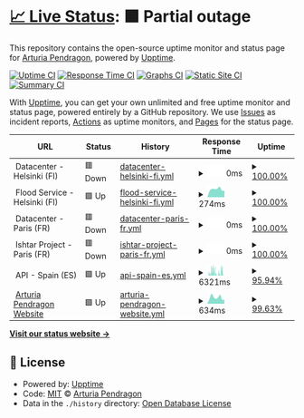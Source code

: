 # [📈 Live Status](https://ArturiaPendragon.github.io/uptime-status): <!--live status--> **🟧 Partial outage**

This repository contains the open-source uptime monitor and status page for [Arturia Pendragon](https://ArturiaPendragon.github.io/uptime-status), powered by [Upptime](https://github.com/upptime/upptime).

[![Uptime CI](https://github.com/ArturiaPendragon/uptime-status/workflows/Uptime%20CI/badge.svg)](https://github.com/ArturiaPendragon/uptime-status/actions?query=workflow%3A%22Uptime+CI%22)
[![Response Time CI](https://github.com/ArturiaPendragon/uptime-status/workflows/Response%20Time%20CI/badge.svg)](https://github.com/ArturiaPendragon/uptime-status/actions?query=workflow%3A%22Response+Time+CI%22)
[![Graphs CI](https://github.com/ArturiaPendragon/uptime-status/workflows/Graphs%20CI/badge.svg)](https://github.com/ArturiaPendragon/uptime-status/actions?query=workflow%3A%22Graphs+CI%22)
[![Static Site CI](https://github.com/ArturiaPendragon/uptime-status/workflows/Static%20Site%20CI/badge.svg)](https://github.com/ArturiaPendragon/uptime-status/actions?query=workflow%3A%22Static+Site+CI%22)
[![Summary CI](https://github.com/ArturiaPendragon/uptime-status/workflows/Summary%20CI/badge.svg)](https://github.com/ArturiaPendragon/uptime-status/actions?query=workflow%3A%22Summary+CI%22)

With [Upptime](https://upptime.js.org), you can get your own unlimited and free uptime monitor and status page, powered entirely by a GitHub repository. We use [Issues](https://github.com/ArturiaPendragon/uptime-status/issues) as incident reports, [Actions](https://github.com/ArturiaPendragon/uptime-status/actions) as uptime monitors, and [Pages](https://ArturiaPendragon.github.io/uptime-status) for the status page.

<!--start: status pages-->
<!-- This summary is generated by Upptime (https://github.com/upptime/upptime) -->
<!-- Do not edit this manually, your changes will be overwritten -->
<!-- prettier-ignore -->
| URL | Status | History | Response Time | Uptime |
| --- | ------ | ------- | ------------- | ------ |
| <img alt="" src="https://findicons.com/files/icons/2118/nuvola/128/server.png" height="13"> Datacenter - Helsinki (FI) | 🟥 Down | [datacenter-helsinki-fi.yml](https://github.com/ArturiaPendragon/uptime-status/commits/HEAD/history/datacenter-helsinki-fi.yml) | <details><summary><img alt="Response time graph" src="./graphs/datacenter-helsinki-fi/response-time-week.png" height="20"> 0ms</summary><br><a href="https://ArturiaPendragon.github.io/uptime-status/history/datacenter-helsinki-fi"><img alt="Response time 0" src="https://img.shields.io/endpoint?url=https%3A%2F%2Fraw.githubusercontent.com%2FArturiaPendragon%2Fuptime-status%2FHEAD%2Fapi%2Fdatacenter-helsinki-fi%2Fresponse-time.json"></a><br><a href="https://ArturiaPendragon.github.io/uptime-status/history/datacenter-helsinki-fi"><img alt="24-hour response time 0" src="https://img.shields.io/endpoint?url=https%3A%2F%2Fraw.githubusercontent.com%2FArturiaPendragon%2Fuptime-status%2FHEAD%2Fapi%2Fdatacenter-helsinki-fi%2Fresponse-time-day.json"></a><br><a href="https://ArturiaPendragon.github.io/uptime-status/history/datacenter-helsinki-fi"><img alt="7-day response time 0" src="https://img.shields.io/endpoint?url=https%3A%2F%2Fraw.githubusercontent.com%2FArturiaPendragon%2Fuptime-status%2FHEAD%2Fapi%2Fdatacenter-helsinki-fi%2Fresponse-time-week.json"></a><br><a href="https://ArturiaPendragon.github.io/uptime-status/history/datacenter-helsinki-fi"><img alt="30-day response time 0" src="https://img.shields.io/endpoint?url=https%3A%2F%2Fraw.githubusercontent.com%2FArturiaPendragon%2Fuptime-status%2FHEAD%2Fapi%2Fdatacenter-helsinki-fi%2Fresponse-time-month.json"></a><br><a href="https://ArturiaPendragon.github.io/uptime-status/history/datacenter-helsinki-fi"><img alt="1-year response time 0" src="https://img.shields.io/endpoint?url=https%3A%2F%2Fraw.githubusercontent.com%2FArturiaPendragon%2Fuptime-status%2FHEAD%2Fapi%2Fdatacenter-helsinki-fi%2Fresponse-time-year.json"></a></details> | <details><summary><a href="https://ArturiaPendragon.github.io/uptime-status/history/datacenter-helsinki-fi">100.00%</a></summary><a href="https://ArturiaPendragon.github.io/uptime-status/history/datacenter-helsinki-fi"><img alt="All-time uptime 99.31%" src="https://img.shields.io/endpoint?url=https%3A%2F%2Fraw.githubusercontent.com%2FArturiaPendragon%2Fuptime-status%2FHEAD%2Fapi%2Fdatacenter-helsinki-fi%2Fuptime.json"></a><br><a href="https://ArturiaPendragon.github.io/uptime-status/history/datacenter-helsinki-fi"><img alt="24-hour uptime 100.00%" src="https://img.shields.io/endpoint?url=https%3A%2F%2Fraw.githubusercontent.com%2FArturiaPendragon%2Fuptime-status%2FHEAD%2Fapi%2Fdatacenter-helsinki-fi%2Fuptime-day.json"></a><br><a href="https://ArturiaPendragon.github.io/uptime-status/history/datacenter-helsinki-fi"><img alt="7-day uptime 100.00%" src="https://img.shields.io/endpoint?url=https%3A%2F%2Fraw.githubusercontent.com%2FArturiaPendragon%2Fuptime-status%2FHEAD%2Fapi%2Fdatacenter-helsinki-fi%2Fuptime-week.json"></a><br><a href="https://ArturiaPendragon.github.io/uptime-status/history/datacenter-helsinki-fi"><img alt="30-day uptime 94.84%" src="https://img.shields.io/endpoint?url=https%3A%2F%2Fraw.githubusercontent.com%2FArturiaPendragon%2Fuptime-status%2FHEAD%2Fapi%2Fdatacenter-helsinki-fi%2Fuptime-month.json"></a><br><a href="https://ArturiaPendragon.github.io/uptime-status/history/datacenter-helsinki-fi"><img alt="1-year uptime 99.31%" src="https://img.shields.io/endpoint?url=https%3A%2F%2Fraw.githubusercontent.com%2FArturiaPendragon%2Fuptime-status%2FHEAD%2Fapi%2Fdatacenter-helsinki-fi%2Fuptime-year.json"></a></details>
| <img alt="" src="https://raw.githubusercontent.com/jesec/flood/master/flood.svg" height="13"> Flood Service - Helsinki (FI) | 🟩 Up | [flood-service-helsinki-fi.yml](https://github.com/ArturiaPendragon/uptime-status/commits/HEAD/history/flood-service-helsinki-fi.yml) | <details><summary><img alt="Response time graph" src="./graphs/flood-service-helsinki-fi/response-time-week.png" height="20"> 274ms</summary><br><a href="https://ArturiaPendragon.github.io/uptime-status/history/flood-service-helsinki-fi"><img alt="Response time 307" src="https://img.shields.io/endpoint?url=https%3A%2F%2Fraw.githubusercontent.com%2FArturiaPendragon%2Fuptime-status%2FHEAD%2Fapi%2Fflood-service-helsinki-fi%2Fresponse-time.json"></a><br><a href="https://ArturiaPendragon.github.io/uptime-status/history/flood-service-helsinki-fi"><img alt="24-hour response time 229" src="https://img.shields.io/endpoint?url=https%3A%2F%2Fraw.githubusercontent.com%2FArturiaPendragon%2Fuptime-status%2FHEAD%2Fapi%2Fflood-service-helsinki-fi%2Fresponse-time-day.json"></a><br><a href="https://ArturiaPendragon.github.io/uptime-status/history/flood-service-helsinki-fi"><img alt="7-day response time 274" src="https://img.shields.io/endpoint?url=https%3A%2F%2Fraw.githubusercontent.com%2FArturiaPendragon%2Fuptime-status%2FHEAD%2Fapi%2Fflood-service-helsinki-fi%2Fresponse-time-week.json"></a><br><a href="https://ArturiaPendragon.github.io/uptime-status/history/flood-service-helsinki-fi"><img alt="30-day response time 290" src="https://img.shields.io/endpoint?url=https%3A%2F%2Fraw.githubusercontent.com%2FArturiaPendragon%2Fuptime-status%2FHEAD%2Fapi%2Fflood-service-helsinki-fi%2Fresponse-time-month.json"></a><br><a href="https://ArturiaPendragon.github.io/uptime-status/history/flood-service-helsinki-fi"><img alt="1-year response time 307" src="https://img.shields.io/endpoint?url=https%3A%2F%2Fraw.githubusercontent.com%2FArturiaPendragon%2Fuptime-status%2FHEAD%2Fapi%2Fflood-service-helsinki-fi%2Fresponse-time-year.json"></a></details> | <details><summary><a href="https://ArturiaPendragon.github.io/uptime-status/history/flood-service-helsinki-fi">100.00%</a></summary><a href="https://ArturiaPendragon.github.io/uptime-status/history/flood-service-helsinki-fi"><img alt="All-time uptime 94.11%" src="https://img.shields.io/endpoint?url=https%3A%2F%2Fraw.githubusercontent.com%2FArturiaPendragon%2Fuptime-status%2FHEAD%2Fapi%2Fflood-service-helsinki-fi%2Fuptime.json"></a><br><a href="https://ArturiaPendragon.github.io/uptime-status/history/flood-service-helsinki-fi"><img alt="24-hour uptime 100.00%" src="https://img.shields.io/endpoint?url=https%3A%2F%2Fraw.githubusercontent.com%2FArturiaPendragon%2Fuptime-status%2FHEAD%2Fapi%2Fflood-service-helsinki-fi%2Fuptime-day.json"></a><br><a href="https://ArturiaPendragon.github.io/uptime-status/history/flood-service-helsinki-fi"><img alt="7-day uptime 100.00%" src="https://img.shields.io/endpoint?url=https%3A%2F%2Fraw.githubusercontent.com%2FArturiaPendragon%2Fuptime-status%2FHEAD%2Fapi%2Fflood-service-helsinki-fi%2Fuptime-week.json"></a><br><a href="https://ArturiaPendragon.github.io/uptime-status/history/flood-service-helsinki-fi"><img alt="30-day uptime 100.00%" src="https://img.shields.io/endpoint?url=https%3A%2F%2Fraw.githubusercontent.com%2FArturiaPendragon%2Fuptime-status%2FHEAD%2Fapi%2Fflood-service-helsinki-fi%2Fuptime-month.json"></a><br><a href="https://ArturiaPendragon.github.io/uptime-status/history/flood-service-helsinki-fi"><img alt="1-year uptime 94.11%" src="https://img.shields.io/endpoint?url=https%3A%2F%2Fraw.githubusercontent.com%2FArturiaPendragon%2Fuptime-status%2FHEAD%2Fapi%2Fflood-service-helsinki-fi%2Fuptime-year.json"></a></details>
| <img alt="" src="https://findicons.com/files/icons/2118/nuvola/128/server.png" height="13"> Datacenter - Paris (FR) | 🟥 Down | [datacenter-paris-fr.yml](https://github.com/ArturiaPendragon/uptime-status/commits/HEAD/history/datacenter-paris-fr.yml) | <details><summary><img alt="Response time graph" src="./graphs/datacenter-paris-fr/response-time-week.png" height="20"> 0ms</summary><br><a href="https://ArturiaPendragon.github.io/uptime-status/history/datacenter-paris-fr"><img alt="Response time 126" src="https://img.shields.io/endpoint?url=https%3A%2F%2Fraw.githubusercontent.com%2FArturiaPendragon%2Fuptime-status%2FHEAD%2Fapi%2Fdatacenter-paris-fr%2Fresponse-time.json"></a><br><a href="https://ArturiaPendragon.github.io/uptime-status/history/datacenter-paris-fr"><img alt="24-hour response time 0" src="https://img.shields.io/endpoint?url=https%3A%2F%2Fraw.githubusercontent.com%2FArturiaPendragon%2Fuptime-status%2FHEAD%2Fapi%2Fdatacenter-paris-fr%2Fresponse-time-day.json"></a><br><a href="https://ArturiaPendragon.github.io/uptime-status/history/datacenter-paris-fr"><img alt="7-day response time 0" src="https://img.shields.io/endpoint?url=https%3A%2F%2Fraw.githubusercontent.com%2FArturiaPendragon%2Fuptime-status%2FHEAD%2Fapi%2Fdatacenter-paris-fr%2Fresponse-time-week.json"></a><br><a href="https://ArturiaPendragon.github.io/uptime-status/history/datacenter-paris-fr"><img alt="30-day response time 0" src="https://img.shields.io/endpoint?url=https%3A%2F%2Fraw.githubusercontent.com%2FArturiaPendragon%2Fuptime-status%2FHEAD%2Fapi%2Fdatacenter-paris-fr%2Fresponse-time-month.json"></a><br><a href="https://ArturiaPendragon.github.io/uptime-status/history/datacenter-paris-fr"><img alt="1-year response time 126" src="https://img.shields.io/endpoint?url=https%3A%2F%2Fraw.githubusercontent.com%2FArturiaPendragon%2Fuptime-status%2FHEAD%2Fapi%2Fdatacenter-paris-fr%2Fresponse-time-year.json"></a></details> | <details><summary><a href="https://ArturiaPendragon.github.io/uptime-status/history/datacenter-paris-fr">100.00%</a></summary><a href="https://ArturiaPendragon.github.io/uptime-status/history/datacenter-paris-fr"><img alt="All-time uptime 99.31%" src="https://img.shields.io/endpoint?url=https%3A%2F%2Fraw.githubusercontent.com%2FArturiaPendragon%2Fuptime-status%2FHEAD%2Fapi%2Fdatacenter-paris-fr%2Fuptime.json"></a><br><a href="https://ArturiaPendragon.github.io/uptime-status/history/datacenter-paris-fr"><img alt="24-hour uptime 100.00%" src="https://img.shields.io/endpoint?url=https%3A%2F%2Fraw.githubusercontent.com%2FArturiaPendragon%2Fuptime-status%2FHEAD%2Fapi%2Fdatacenter-paris-fr%2Fuptime-day.json"></a><br><a href="https://ArturiaPendragon.github.io/uptime-status/history/datacenter-paris-fr"><img alt="7-day uptime 100.00%" src="https://img.shields.io/endpoint?url=https%3A%2F%2Fraw.githubusercontent.com%2FArturiaPendragon%2Fuptime-status%2FHEAD%2Fapi%2Fdatacenter-paris-fr%2Fuptime-week.json"></a><br><a href="https://ArturiaPendragon.github.io/uptime-status/history/datacenter-paris-fr"><img alt="30-day uptime 94.85%" src="https://img.shields.io/endpoint?url=https%3A%2F%2Fraw.githubusercontent.com%2FArturiaPendragon%2Fuptime-status%2FHEAD%2Fapi%2Fdatacenter-paris-fr%2Fuptime-month.json"></a><br><a href="https://ArturiaPendragon.github.io/uptime-status/history/datacenter-paris-fr"><img alt="1-year uptime 99.31%" src="https://img.shields.io/endpoint?url=https%3A%2F%2Fraw.githubusercontent.com%2FArturiaPendragon%2Fuptime-status%2FHEAD%2Fapi%2Fdatacenter-paris-fr%2Fuptime-year.json"></a></details>
| <img alt="" src="https://docs.nest.land/img/logo.svg" height="13"> Ishtar Project - Paris (FR) | 🟥 Down | [ishtar-project-paris-fr.yml](https://github.com/ArturiaPendragon/uptime-status/commits/HEAD/history/ishtar-project-paris-fr.yml) | <details><summary><img alt="Response time graph" src="./graphs/ishtar-project-paris-fr/response-time-week.png" height="20"> 0ms</summary><br><a href="https://ArturiaPendragon.github.io/uptime-status/history/ishtar-project-paris-fr"><img alt="Response time 125" src="https://img.shields.io/endpoint?url=https%3A%2F%2Fraw.githubusercontent.com%2FArturiaPendragon%2Fuptime-status%2FHEAD%2Fapi%2Fishtar-project-paris-fr%2Fresponse-time.json"></a><br><a href="https://ArturiaPendragon.github.io/uptime-status/history/ishtar-project-paris-fr"><img alt="24-hour response time 0" src="https://img.shields.io/endpoint?url=https%3A%2F%2Fraw.githubusercontent.com%2FArturiaPendragon%2Fuptime-status%2FHEAD%2Fapi%2Fishtar-project-paris-fr%2Fresponse-time-day.json"></a><br><a href="https://ArturiaPendragon.github.io/uptime-status/history/ishtar-project-paris-fr"><img alt="7-day response time 0" src="https://img.shields.io/endpoint?url=https%3A%2F%2Fraw.githubusercontent.com%2FArturiaPendragon%2Fuptime-status%2FHEAD%2Fapi%2Fishtar-project-paris-fr%2Fresponse-time-week.json"></a><br><a href="https://ArturiaPendragon.github.io/uptime-status/history/ishtar-project-paris-fr"><img alt="30-day response time 0" src="https://img.shields.io/endpoint?url=https%3A%2F%2Fraw.githubusercontent.com%2FArturiaPendragon%2Fuptime-status%2FHEAD%2Fapi%2Fishtar-project-paris-fr%2Fresponse-time-month.json"></a><br><a href="https://ArturiaPendragon.github.io/uptime-status/history/ishtar-project-paris-fr"><img alt="1-year response time 125" src="https://img.shields.io/endpoint?url=https%3A%2F%2Fraw.githubusercontent.com%2FArturiaPendragon%2Fuptime-status%2FHEAD%2Fapi%2Fishtar-project-paris-fr%2Fresponse-time-year.json"></a></details> | <details><summary><a href="https://ArturiaPendragon.github.io/uptime-status/history/ishtar-project-paris-fr">100.00%</a></summary><a href="https://ArturiaPendragon.github.io/uptime-status/history/ishtar-project-paris-fr"><img alt="All-time uptime 99.31%" src="https://img.shields.io/endpoint?url=https%3A%2F%2Fraw.githubusercontent.com%2FArturiaPendragon%2Fuptime-status%2FHEAD%2Fapi%2Fishtar-project-paris-fr%2Fuptime.json"></a><br><a href="https://ArturiaPendragon.github.io/uptime-status/history/ishtar-project-paris-fr"><img alt="24-hour uptime 100.00%" src="https://img.shields.io/endpoint?url=https%3A%2F%2Fraw.githubusercontent.com%2FArturiaPendragon%2Fuptime-status%2FHEAD%2Fapi%2Fishtar-project-paris-fr%2Fuptime-day.json"></a><br><a href="https://ArturiaPendragon.github.io/uptime-status/history/ishtar-project-paris-fr"><img alt="7-day uptime 100.00%" src="https://img.shields.io/endpoint?url=https%3A%2F%2Fraw.githubusercontent.com%2FArturiaPendragon%2Fuptime-status%2FHEAD%2Fapi%2Fishtar-project-paris-fr%2Fuptime-week.json"></a><br><a href="https://ArturiaPendragon.github.io/uptime-status/history/ishtar-project-paris-fr"><img alt="30-day uptime 94.85%" src="https://img.shields.io/endpoint?url=https%3A%2F%2Fraw.githubusercontent.com%2FArturiaPendragon%2Fuptime-status%2FHEAD%2Fapi%2Fishtar-project-paris-fr%2Fuptime-month.json"></a><br><a href="https://ArturiaPendragon.github.io/uptime-status/history/ishtar-project-paris-fr"><img alt="1-year uptime 99.31%" src="https://img.shields.io/endpoint?url=https%3A%2F%2Fraw.githubusercontent.com%2FArturiaPendragon%2Fuptime-status%2FHEAD%2Fapi%2Fishtar-project-paris-fr%2Fuptime-year.json"></a></details>
| <img alt="" src="https://docs.nest.land/img/logo.svg" height="13"> API - Spain (ES) | 🟩 Up | [api-spain-es.yml](https://github.com/ArturiaPendragon/uptime-status/commits/HEAD/history/api-spain-es.yml) | <details><summary><img alt="Response time graph" src="./graphs/api-spain-es/response-time-week.png" height="20"> 6321ms</summary><br><a href="https://ArturiaPendragon.github.io/uptime-status/history/api-spain-es"><img alt="Response time 1778" src="https://img.shields.io/endpoint?url=https%3A%2F%2Fraw.githubusercontent.com%2FArturiaPendragon%2Fuptime-status%2FHEAD%2Fapi%2Fapi-spain-es%2Fresponse-time.json"></a><br><a href="https://ArturiaPendragon.github.io/uptime-status/history/api-spain-es"><img alt="24-hour response time 6428" src="https://img.shields.io/endpoint?url=https%3A%2F%2Fraw.githubusercontent.com%2FArturiaPendragon%2Fuptime-status%2FHEAD%2Fapi%2Fapi-spain-es%2Fresponse-time-day.json"></a><br><a href="https://ArturiaPendragon.github.io/uptime-status/history/api-spain-es"><img alt="7-day response time 6321" src="https://img.shields.io/endpoint?url=https%3A%2F%2Fraw.githubusercontent.com%2FArturiaPendragon%2Fuptime-status%2FHEAD%2Fapi%2Fapi-spain-es%2Fresponse-time-week.json"></a><br><a href="https://ArturiaPendragon.github.io/uptime-status/history/api-spain-es"><img alt="30-day response time 3870" src="https://img.shields.io/endpoint?url=https%3A%2F%2Fraw.githubusercontent.com%2FArturiaPendragon%2Fuptime-status%2FHEAD%2Fapi%2Fapi-spain-es%2Fresponse-time-month.json"></a><br><a href="https://ArturiaPendragon.github.io/uptime-status/history/api-spain-es"><img alt="1-year response time 1778" src="https://img.shields.io/endpoint?url=https%3A%2F%2Fraw.githubusercontent.com%2FArturiaPendragon%2Fuptime-status%2FHEAD%2Fapi%2Fapi-spain-es%2Fresponse-time-year.json"></a></details> | <details><summary><a href="https://ArturiaPendragon.github.io/uptime-status/history/api-spain-es">95.94%</a></summary><a href="https://ArturiaPendragon.github.io/uptime-status/history/api-spain-es"><img alt="All-time uptime 76.80%" src="https://img.shields.io/endpoint?url=https%3A%2F%2Fraw.githubusercontent.com%2FArturiaPendragon%2Fuptime-status%2FHEAD%2Fapi%2Fapi-spain-es%2Fuptime.json"></a><br><a href="https://ArturiaPendragon.github.io/uptime-status/history/api-spain-es"><img alt="24-hour uptime 88.74%" src="https://img.shields.io/endpoint?url=https%3A%2F%2Fraw.githubusercontent.com%2FArturiaPendragon%2Fuptime-status%2FHEAD%2Fapi%2Fapi-spain-es%2Fuptime-day.json"></a><br><a href="https://ArturiaPendragon.github.io/uptime-status/history/api-spain-es"><img alt="7-day uptime 95.94%" src="https://img.shields.io/endpoint?url=https%3A%2F%2Fraw.githubusercontent.com%2FArturiaPendragon%2Fuptime-status%2FHEAD%2Fapi%2Fapi-spain-es%2Fuptime-week.json"></a><br><a href="https://ArturiaPendragon.github.io/uptime-status/history/api-spain-es"><img alt="30-day uptime 98.87%" src="https://img.shields.io/endpoint?url=https%3A%2F%2Fraw.githubusercontent.com%2FArturiaPendragon%2Fuptime-status%2FHEAD%2Fapi%2Fapi-spain-es%2Fuptime-month.json"></a><br><a href="https://ArturiaPendragon.github.io/uptime-status/history/api-spain-es"><img alt="1-year uptime 76.80%" src="https://img.shields.io/endpoint?url=https%3A%2F%2Fraw.githubusercontent.com%2FArturiaPendragon%2Fuptime-status%2FHEAD%2Fapi%2Fapi-spain-es%2Fuptime-year.json"></a></details>
| <img alt="" src="https://docs.nest.land/img/logo.svg" height="13"> [Arturia Pendragon Website](https://www.ovh.com/fr/) | 🟩 Up | [arturia-pendragon-website.yml](https://github.com/ArturiaPendragon/uptime-status/commits/HEAD/history/arturia-pendragon-website.yml) | <details><summary><img alt="Response time graph" src="./graphs/arturia-pendragon-website/response-time-week.png" height="20"> 634ms</summary><br><a href="https://ArturiaPendragon.github.io/uptime-status/history/arturia-pendragon-website"><img alt="Response time 782" src="https://img.shields.io/endpoint?url=https%3A%2F%2Fraw.githubusercontent.com%2FArturiaPendragon%2Fuptime-status%2FHEAD%2Fapi%2Farturia-pendragon-website%2Fresponse-time.json"></a><br><a href="https://ArturiaPendragon.github.io/uptime-status/history/arturia-pendragon-website"><img alt="24-hour response time 439" src="https://img.shields.io/endpoint?url=https%3A%2F%2Fraw.githubusercontent.com%2FArturiaPendragon%2Fuptime-status%2FHEAD%2Fapi%2Farturia-pendragon-website%2Fresponse-time-day.json"></a><br><a href="https://ArturiaPendragon.github.io/uptime-status/history/arturia-pendragon-website"><img alt="7-day response time 634" src="https://img.shields.io/endpoint?url=https%3A%2F%2Fraw.githubusercontent.com%2FArturiaPendragon%2Fuptime-status%2FHEAD%2Fapi%2Farturia-pendragon-website%2Fresponse-time-week.json"></a><br><a href="https://ArturiaPendragon.github.io/uptime-status/history/arturia-pendragon-website"><img alt="30-day response time 733" src="https://img.shields.io/endpoint?url=https%3A%2F%2Fraw.githubusercontent.com%2FArturiaPendragon%2Fuptime-status%2FHEAD%2Fapi%2Farturia-pendragon-website%2Fresponse-time-month.json"></a><br><a href="https://ArturiaPendragon.github.io/uptime-status/history/arturia-pendragon-website"><img alt="1-year response time 782" src="https://img.shields.io/endpoint?url=https%3A%2F%2Fraw.githubusercontent.com%2FArturiaPendragon%2Fuptime-status%2FHEAD%2Fapi%2Farturia-pendragon-website%2Fresponse-time-year.json"></a></details> | <details><summary><a href="https://ArturiaPendragon.github.io/uptime-status/history/arturia-pendragon-website">99.63%</a></summary><a href="https://ArturiaPendragon.github.io/uptime-status/history/arturia-pendragon-website"><img alt="All-time uptime 99.99%" src="https://img.shields.io/endpoint?url=https%3A%2F%2Fraw.githubusercontent.com%2FArturiaPendragon%2Fuptime-status%2FHEAD%2Fapi%2Farturia-pendragon-website%2Fuptime.json"></a><br><a href="https://ArturiaPendragon.github.io/uptime-status/history/arturia-pendragon-website"><img alt="24-hour uptime 100.00%" src="https://img.shields.io/endpoint?url=https%3A%2F%2Fraw.githubusercontent.com%2FArturiaPendragon%2Fuptime-status%2FHEAD%2Fapi%2Farturia-pendragon-website%2Fuptime-day.json"></a><br><a href="https://ArturiaPendragon.github.io/uptime-status/history/arturia-pendragon-website"><img alt="7-day uptime 99.63%" src="https://img.shields.io/endpoint?url=https%3A%2F%2Fraw.githubusercontent.com%2FArturiaPendragon%2Fuptime-status%2FHEAD%2Fapi%2Farturia-pendragon-website%2Fuptime-week.json"></a><br><a href="https://ArturiaPendragon.github.io/uptime-status/history/arturia-pendragon-website"><img alt="30-day uptime 99.92%" src="https://img.shields.io/endpoint?url=https%3A%2F%2Fraw.githubusercontent.com%2FArturiaPendragon%2Fuptime-status%2FHEAD%2Fapi%2Farturia-pendragon-website%2Fuptime-month.json"></a><br><a href="https://ArturiaPendragon.github.io/uptime-status/history/arturia-pendragon-website"><img alt="1-year uptime 99.99%" src="https://img.shields.io/endpoint?url=https%3A%2F%2Fraw.githubusercontent.com%2FArturiaPendragon%2Fuptime-status%2FHEAD%2Fapi%2Farturia-pendragon-website%2Fuptime-year.json"></a></details>

<!--end: status pages-->

[**Visit our status website →**](https://ArturiaPendragon.github.io/uptime-status)

## 📄 License

- Powered by: [Upptime](https://github.com/upptime/upptime)
- Code: [MIT](./LICENSE) © [Arturia Pendragon](https://ArturiaPendragon.github.io/uptime-status)
- Data in the `./history` directory: [Open Database License](https://opendatacommons.org/licenses/odbl/1-0/)
